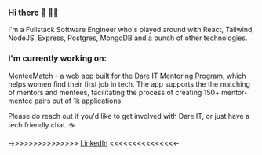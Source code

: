 ### Hi there 👋 🙋‍♀️

I'm a Fullstack Software Engineer who's played around with React, Tailwind, NodeJS, Express, Postgres, MongoDB and a bunch of other technologies.

### I'm currently working on:
[MenteeMatch](https://github.com/pillllo/mentee-match) - a web app built for the [Dare IT Mentoring Program](https://mentoring.dareit.io/), which helps women find their first job in tech. The app supports the the matching of mentors and mentees, facilitating the process of creating 150+ mentor-mentee pairs out of 1k applications.

Please do reach out if you'd like to get involved with Dare IT, or just have a tech friendly chat. ☕️

->>>>>>>>>>>>>>> [LinkedIn](https://www.linkedin.com/in/natalie-pilling/) <<<<<<<<<<<<<<<-
